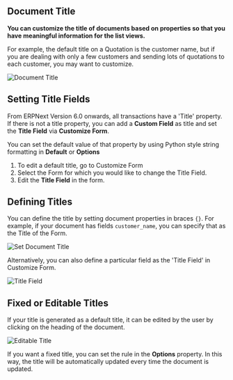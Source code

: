 ## Document Title

**You can customize the title of documents based on properties so that you have meaningful information for the list views.**

For example, the default title on a Quotation is the customer name, but if you are dealing with only a few customers and sending lots of quotations to each customer, you may want to customize.

![Document Title](https://docs.erpnext.com/files/document-title.png)

## Setting Title Fields

From ERPNext Version 6.0 onwards, all transactions have a 'Title' property. If there is not a title property, you can add a **Custom Field** as title and set the **Title Field** via **Customize Form**.

You can set the default value of that property by using Python style string formatting in **Default** or **Options**

1.  To edit a default title, go to Customize Form
2.  Select the Form for which you would like to change the Title Field.
3.  Edit the **Title Field** in the form.

## Defining Titles

You can define the title by setting document properties in braces `{}`. For example, if your document has fields `customer_name`, you can specify that as the Title of the Form.

![Set Document Title](https://docs.erpnext.com/files/set-document-title.gif)

Alternatively, you can also define a particular field as the 'Title Field' in Customize Form.

![Title Field](https://docs.erpnext.com/files/title-field-in-view-settings.png)

## Fixed or Editable Titles

If your title is generated as a default title, it can be edited by the user by clicking on the heading of the document.

![Editable Title](https://docs.erpnext.com/files/customize-document%20title.gif)

If you want a fixed title, you can set the rule in the **Options** property. In this way, the title will be automatically updated every time the document is updated.